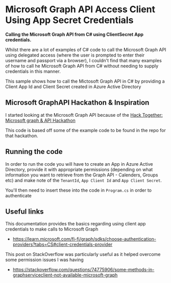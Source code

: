 # Microsoft Graph API Access Client Using App Secret Credentials
**Calling the Microsoft Graph API from C# using ClientSecret App credentials.**

Whilst there are a lot of examples of C# code to call the Microsoft Graph API using delegated access (where the user is prompted to enter their username and passport via a browser), I couldn't find that many examples of how to call he Microsoft Graph API from C# without needing to supply credentials in this manner.

This sample shows how to call the Mictosoft Graph API in C# by providing a Client App Id and Client Secret created in Azure Active Directory

## Microsoft GraphAPI Hackathon & Inspiration
I started looking at the Microsoft Graph API because of the [Hack Together: Microsoft graph & API Hackathon](https://github.com/microsoft/hack-together/)

This code is based off some of the example code to be found in the repo for that hackathon.

## Running the code
In order to run the code you will have to create an App in Azure Active Directory, provide it with appropriate permissions (depending on what information you want to retrieve from the Graph API - Calenders, Groups etc) and make note of the `TenantId`, `App Client Id` and `App Client Secret`.

You'll then need to insert these into the code in `Program.cs` in order to authenticate


## Useful links
This documentation provides the basics regarding using client app credentials to make calls to Microsoft Graph

- https://learn.microsoft.com/fi-fi/graph/sdks/choose-authentication-providers?tabs=CS#client-credentials-provider

This post on StackOverflow was particularly useful as it helped overcome some permission issues I was having
- https://stackoverflow.com/questions/74775906/some-methods-in-graphserviceclient-not-available-microsoft-graph